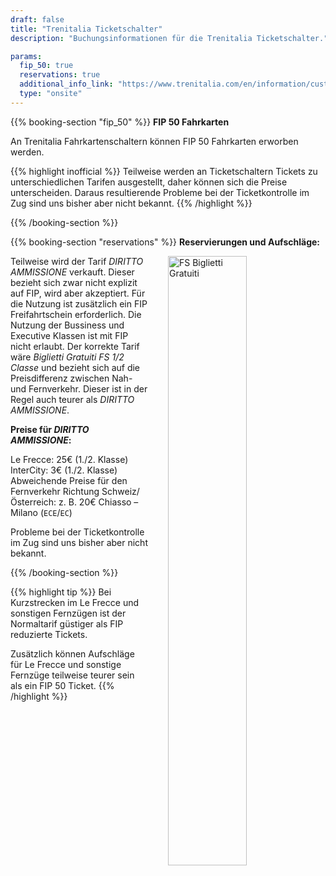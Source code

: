 ```yaml
---
draft: false
title: "Trenitalia Ticketschalter"
description: "Buchungsinformationen für die Trenitalia Ticketschalter."

params:
  fip_50: true
  reservations: true
  additional_info_link: "https://www.trenitalia.com/en/information/customer-service-offices.html"
  type: "onsite"
---
```


{{% booking-section "fip_50" %}}
**FIP 50 Fahrkarten**

An Trenitalia Fahrkartenschaltern können FIP 50 Fahrkarten erworben werden.

{{% highlight inofficial %}}
Teilweise werden an Ticketschaltern Tickets zu unterschiedlichen Tarifen ausgestellt, daher können sich die Preise unterscheiden. Daraus resultierende Probleme bei der Ticketkontrolle im Zug sind uns bisher aber nicht bekannt.
{{% /highlight %}}

{{% /booking-section %}}

{{% booking-section "reservations" %}}
**Reservierungen und Aufschläge:**

<!-- TODO: Replace with markdown image and find ways to customize width -->
<img src="/en/booking/fs-ticket-office/bigliettigratuiti.webp" alt="FS Biglietti Gratuiti" style="width: 50%; float: right; margin-left: 2rem; margin-bottom: 1rem">

Teilweise wird der Tarif _DIRITTO AMMISSIONE_ verkauft. Dieser bezieht sich zwar nicht explizit auf FIP, wird aber akzeptiert. Für die Nutzung ist zusätzlich ein FIP Freifahrtschein erforderlich. Die Nutzung der Bussiness und Executive Klassen ist mit FIP nicht erlaubt. Der korrekte Tarif wäre _Biglietti Gratuiti FS 1/2 Classe_ und bezieht sich auf die Preisdifferenz zwischen Nah- und Fernverkehr. Dieser ist in der Regel auch teurer als _DIRITTO AMMISSIONE_.

**Preise für _DIRITTO AMMISSIONE_:**

Le Frecce: 25€ (1./2. Klasse) \
InterCity: 3€ (1./2. Klasse) \
Abweichende Preise für den Fernverkehr Richtung Schweiz/Österreich: z. B. 20€ Chiasso – Milano (`ECE`/`EC`)

Probleme bei der Ticketkontrolle im Zug sind uns bisher aber nicht bekannt.

{{% /booking-section %}}

{{% highlight tip %}}
Bei Kurzstrecken im Le Frecce und sonstigen Fernzügen ist der Normaltarif güstiger als FIP reduzierte Tickets.

Zusätzlich können Aufschläge für Le Frecce und sonstige Fernzüge teilweise teurer sein als ein FIP 50 Ticket.
{{% /highlight %}}
